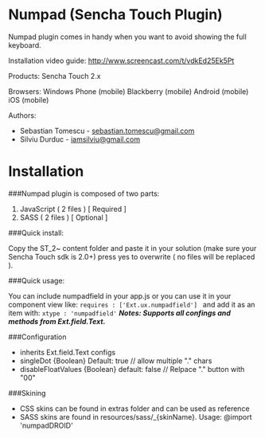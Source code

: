 Numpad (Sencha Touch Plugin)
======

Numpad plugin comes in handy when you want to avoid showing the full keyboard.

Installation video guide: http://www.screencast.com/t/vdkEd25Ek5Pt

Products: Sencha Touch 2.x

Browsers: Windows Phone (mobile) Blackberry (mobile) Android (mobile) iOS (mobile)

Authors: 
- Sebastian Tomescu - sebastian.tomescu@gmail.com
- Silviu Durduc - iamsilviu@gmail.com

Installation
======

 
###Numpad plugin is composed of two parts:

 1. JavaScript ( 2 files ) [ Required ]
 2. SASS ( 2 files ) [ Optional ]


###Quick install:
	
Copy the ST_2~ content folder and paste it in your solution 
(make sure your Sencha Touch sdk is 2.0+) 
press yes to overwrite ( no files will be replaced ).


###Quick usage:

You can include numpadfield in your app.js 
or you can use it in your component view like: 
`requires : ['Ext.ux.numpadfield'] `
and add it as an item with:
`xtype : 'numpadfield'`
***Notes: 
Supports all confings and methods from Ext.field.Text.***

###Configuration
- inherits Ext.field.Text configs
- singleDot {Boolean} Default: true // allow multiple "." chars
- disableFloatValues {Boolean} default: false // Relpace "." button with "00"

###Skining
- CSS skins can be found in extras folder and can be used as reference
- SASS skins are found in resources/sass/_{skinName}. Usage: @import 'numpadDROID'
  
